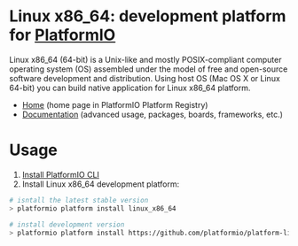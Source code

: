 # Linux x86_64: development platform for [PlatformIO](http://platformio.org)

Linux x86_64 (64-bit) is a Unix-like and mostly POSIX-compliant computer operating system (OS) assembled under the model of free and open-source software development and distribution. Using host OS (Mac OS X or Linux 64-bit) you can build native application for Linux x86_64 platform.

* [Home](http://platformio.org/platforms/linux_x86_64) (home page in PlatformIO Platform Registry)
* [Documentation](http://docs.platformio.org/en/latest/platforms/linux_x86_64.html) (advanced usage, packages, boards, frameworks, etc.)

# Usage

1. [Install PlatformIO CLI](http://docs.platformio.org/en/latest/installation.html)
2. Install Linux x86_64 development platform:
```bash
# isntall the latest stable version
> platformio platform install linux_x86_64

# install development version
> platformio platform install https://github.com/platformio/platform-linux_x86_64.git
```
